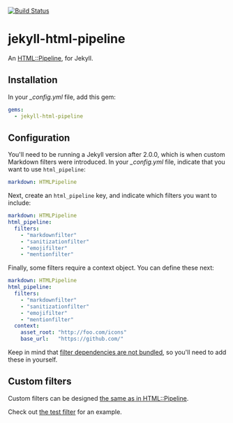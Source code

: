 [![Build Status](https://travis-ci.org/gjtorikian/jekyll-html-pipeline.svg?branch=add-invalid-tests)](https://travis-ci.org/gjtorikian/jekyll-html-pipeline)

jekyll-html-pipeline
====================

An [HTML::Pipeline](https://github.com/jch/html-pipeline), for Jekyll.


## Installation

In your *_config.yml* file, add this gem:

``` yaml
gems:
  - jekyll-html-pipeline
```

## Configuration

You'll need to be running a Jekyll version after 2.0.0, which is when custom
Markdown filters were introduced. In your *_config.yml* file, indicate that you
want to use `html_pipeline`:

``` yaml
markdown: HTMLPipeline
```

Next, create an `html_pipeline` key, and indicate which filters you want to include:

``` yaml
markdown: HTMLPipeline
html_pipeline:
  filters:
    - "markdownfilter"
    - "sanitizationfilter"
    - "emojifilter"
    - "mentionfilter"
```

Finally, some filters require a context object. You can define these next:

``` yaml
markdown: HTMLPipeline
html_pipeline:
  filters:
    - "markdownfilter"
    - "sanitizationfilter"
    - "emojifilter"
    - "mentionfilter"
  context:
    asset_root: "http://foo.com/icons"
    base_url:   "https://github.com/"
```

Keep in mind that [filter dependencies are not bundled](https://github.com/jch/html-pipeline#dependencies),
so you'll need to add these in yourself.

## Custom filters

Custom filters can be designed [the same as in HTML::Pipeline](https://github.com/jch/html-pipeline#extending).

Check out [the test filter](./test/support/new_pipeline.rb) for an example.
